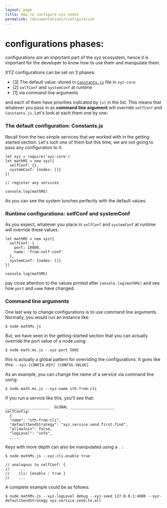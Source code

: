 ```yaml
---
layout: page
title: How to configure xyz nodes
permalink: /documentations/configuration
---
```


# configurations phases:

configurations are an important part of the xyz ecosystem, hence it is important for the developer to know how to use them and manipulate them.

XYZ configurations can be set on 3 phases:

  - [3] The default value: stored in [`Constants.js`](https://github.com/node-xyz/xyz-core/blob/master/src/Config/Constants.js#L26) file in `xyz-core`
  - [2] `selfConf` and `systemConf` at runtime
  - [1] via command line arguments

and each of them have priorities indicated by `[x]` in the list. This means that whatever you pass in as **command line argument** will override `selfConf` and `Constants.js`. Let's look at each them one by one:

### The default configuration: Constants.js

Recall from the two simple services that we worked with in the getting started section. Let's luch one of them but this time, we are not going to pass any configuration to it:

```
let xyz = require('xyz-core')
let mathMS = new xyz({
  selfConf: {},
  systemConf: {nodes: []}
})

// register any services

console.log(mathMS)

```

As you can see the system lunches perfectly with the default values.


### Runtime configurations: selfConf and systemConf

As you expect, whatever you place in `selfConf` and `systemConf` at runtime will override these values.

```
let mathMS = new xyz({
  selfConf: {
    port: 10000,
    name: 'from-self-conf'
  },
  systemConf: {nodes: []}
})

console.log(mathMS)

```

pay close attention to the values printed after `console.log(mathMS)` and see how `port` and `name` have changed.


### Command line arguments

One last way to change configurations is to use command line arguments. Normally, you would run an instance like:

```
$ node mathMs.js
```

But, we have seen in the getting-started section that you can actually override the port value of a node using:

```
$ node math.ms.js --xyz-port 5002
```

this is actually a global pattern for overriding the configurations. It goes like this: `--xyz-[CONFIG.KEY] [CONFIG.VALUE]`

As an example, you can change the name of a service via command line using:

```
$ node math.ms.js --xyz-name sth-from-cli
```

If you run a service like this, you'll see that:

```
____________________  GLOBAL ____________________
selfConfig:
  {
  "name": "sth-from-cli",
  "defaultSendStrategy": "xyz.service.send.first.find",
  "allowJoin": false,
  "logLevel": "info",
  ....

```

Keys with more depth can also be manipulated using a `.` :

```
$ node mathMs.js --xyz-cli.enable true

// analogous to selfConf: {
//    ...
//    cli: {enable : true }
//    ...  
```


A complete example could be as follows:

```
$ node mathMs.js --xyz-logLevel debug --xyz-seed 127.0.0.1:4000 --xyz-defaultSendStrategy xyz.service.send.to.all
```
